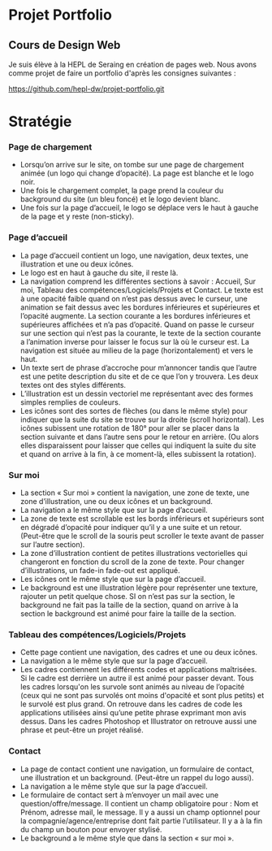 # Projet Portfolio

## Cours de Design Web

Je suis élève à la HEPL de Seraing en création de pages web. Nous avons comme projet de faire un portfolio d'après les consignes suivantes : 

https://github.com/hepl-dw/projet-portfolio.git

# Stratégie

### Page de chargement
- Lorsqu’on arrive sur le site, on tombe sur une page de chargement animée (un logo qui change d’opacité). La page est blanche et le logo noir.
- Une fois le chargement complet, la page prend la couleur du background du site (un bleu foncé) et le logo devient blanc. 
- Une fois sur la page d’accueil, le logo se déplace vers le haut à gauche de la page et y reste (non-sticky).

### Page d’accueil
- La page d’accueil contient un logo, une navigation, deux textes, une illustration et une ou deux icônes.
- Le logo est en haut à gauche du site, il reste là.
- La navigation comprend les différentes sections à savoir : Accueil, Sur moi, Tableau des compétences/Logiciels/Projets et Contact. Le texte est à une opacité faible quand on n’est pas dessus avec le curseur, une animation se fait dessus avec les bordures inférieures et supérieures et l’opacité augmente. La section courante a les bordures inférieures et supérieures affichées et n’a pas d’opacité. Quand on passe le curseur sur une section qui n’est pas la courante, le texte de la section courante a l’animation inverse pour laisser le focus sur là où le curseur est. La navigation est située au milieu de la page (horizontalement) et vers le haut.
- Un texte sert de phrase d’accroche pour m’annoncer tandis que l’autre est une petite description du site et de ce que l’on y trouvera. Les deux textes ont des styles différents.
- L’illustration est un dessin vectoriel me représentant avec des formes simples remplies de couleurs.
- Les icônes sont des sortes de flèches (ou dans le même style) pour indiquer que la suite du site se trouve sur la droite (scroll horizontal). Les icônes subissent une rotation de 180° pour aller se placer dans la section suivante et dans l’autre sens pour le retour en arrière. (Ou alors elles disparaissent pour laisser que celles qui indiquent la suite du site et quand on arrive à la fin, à ce moment-là, elles subissent la rotation).

### Sur moi
- La section « Sur moi » contient la navigation, une zone de texte, une zone d’illustration, une ou deux icônes et un background.
- La navigation a le même style que sur la page d’accueil.
- La zone de texte est scrollable est les bords inférieurs et supérieurs sont en dégradé d’opacité pour indiquer qu’il y a une suite et un retour. (Peut-être que le scroll de la souris peut scroller le texte avant de passer sur l’autre section).
- La zone d’illustration contient de petites illustrations vectorielles qui changeront en fonction du scroll de la zone de texte. Pour changer d’illustrations, un fade-in fade-out est appliqué.
- Les icônes ont le même style que sur la page d’accueil.
- Le background est une illustration légère pour représenter une texture, rajouter un petit quelque chose. SI on n’est pas sur la section, le background ne fait pas la taille de la section, quand on arrive à la section le background est animé pour faire la taille de la section.

### Tableau des compétences/Logiciels/Projets
- Cette page contient une navigation, des cadres et une ou deux icônes.
- La navigation a le même style que sur la page d’accueil.
- Les cadres contiennent les différents codes et applications maîtrisées. Si le cadre est derrière un autre il est animé pour passer devant. Tous les cadres lorsqu'on les survole sont animés au niveau de l’opacité (ceux qui ne sont pas survolés ont moins d'opacité et sont plus petits) et le survolé est plus grand. On retrouve dans les cadres de code les applications utilisées ainsi qu’une petite phrase exprimant mon avis dessus. Dans les cadres Photoshop et Illustrator on retrouve aussi une phrase et peut-être un projet réalisé.

### Contact
- La page de contact contient une navigation, un formulaire de contact, une illustration et un background. (Peut-être un rappel du logo aussi).
- La navigation a le même style que sur la page d’accueil.
- Le formulaire de contact sert à m’envoyer un mail avec une question/offre/message. Il contient un champ obligatoire pour : Nom et Prénom, adresse mail, le message. Il y a aussi un champ optionnel pour la compagnie/agence/entreprise dont fait partie l’utilisateur. Il y a à la fin du champ un bouton pour envoyer stylisé.
- Le background a le même style que dans la section « sur moi ».